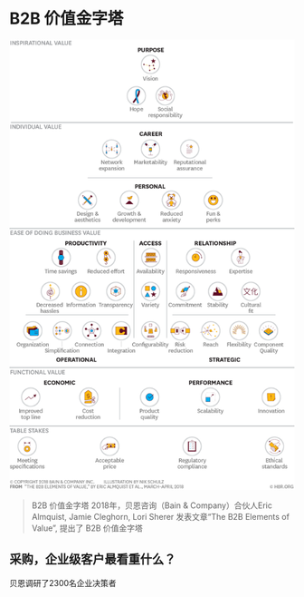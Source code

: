 # B2B 价值金字塔

![b2b value pyramid](https://github.com/AIoTDevops/DigitalTransformationReference/blob/main/img/b2b-element-hierarchy/b2b.png)
> B2B 价值金字塔
> 2018年，贝恩咨询（Bain & Company）合伙人Eric Almquist, Jamie Cleghorn, Lori Sherer 发表文章“The B2B Elements of Value”, 提出了 B2B 价值金字塔

## 采购，企业级客户最看重什么？


贝恩调研了2300名企业决策者
